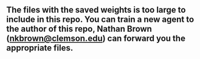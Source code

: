 ## The files with the saved weights is too large to include in this repo. You can train a new agent to the author of this repo, Nathan Brown (nkbrown@clemson.edu) can forward you the appropriate files.
